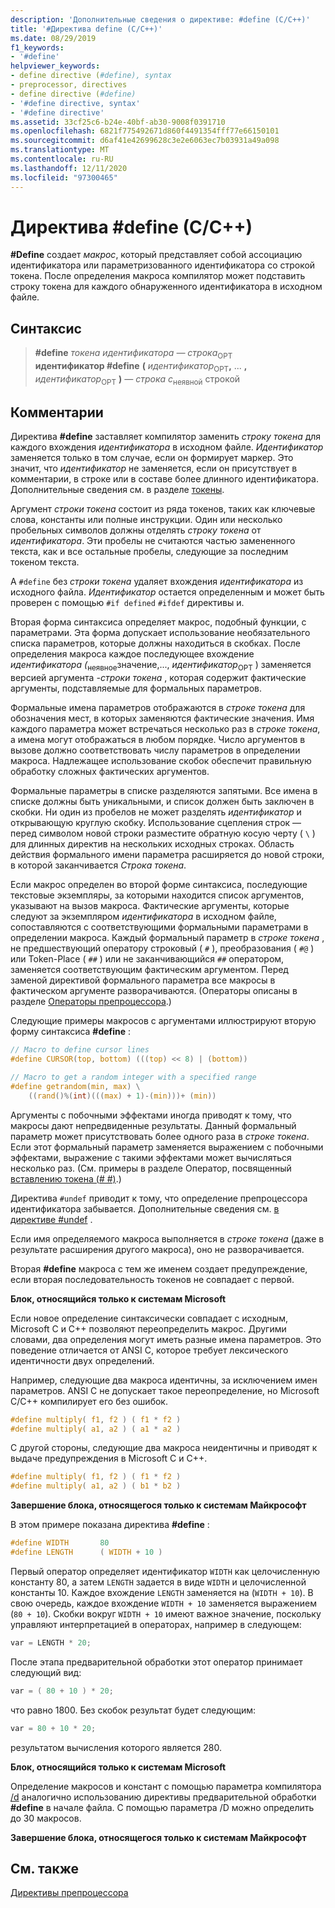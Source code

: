 ```yaml
---
description: 'Дополнительные сведения о директиве: #define (C/C++)'
title: '#Директива define (C/C++)'
ms.date: 08/29/2019
f1_keywords:
- '#define'
helpviewer_keywords:
- define directive (#define), syntax
- preprocessor, directives
- define directive (#define)
- '#define directive, syntax'
- '#define directive'
ms.assetid: 33cf25c6-b24e-40bf-ab30-9008f0391710
ms.openlocfilehash: 6821f775492671d860f4491354fff77e66150101
ms.sourcegitcommit: d6af41e42699628c3e2e6063ec7b03931a49a098
ms.translationtype: MT
ms.contentlocale: ru-RU
ms.lasthandoff: 12/11/2020
ms.locfileid: "97300465"
---
```

# <a name="define-directive-cc"></a>Директива #define (C/C++)

**#Define** создает *макрос*, который представляет собой ассоциацию идентификатора или параметризованного идентификатора со строкой токена. После определения макроса компилятор может подставить строку токена для каждого обнаруженного идентификатора в исходном файле.

## <a name="syntax"></a>Синтаксис

> **#define**  *токена идентификатора — строка*<sub>OPT</sub>\
> **идентификатор #define**  **(** *идентификатор*<sub>OPT</sub>**,** ... **,** *идентификатор*<sub>OPT</sub> **)** *— строка с*<sub>неявной</sub> строкой

## <a name="remarks"></a>Комментарии

Директива **#define** заставляет компилятор заменить *строку токена* для каждого вхождения *идентификатора* в исходном файле. *Идентификатор* заменяется только в том случае, если он формирует маркер. Это значит, что *идентификатор* не заменяется, если он присутствует в комментарии, в строке или в составе более длинного идентификатора. Дополнительные сведения см. в разделе [токены](../cpp/character-sets.md).

Аргумент *строки токена* состоит из ряда токенов, таких как ключевые слова, константы или полные инструкции. Один или несколько пробельных символов должны отделять *строку токена* от *идентификатора*. Эти пробелы не считаются частью замененного текста, как и все остальные пробелы, следующие за последним токеном текста.

A `#define` без *строки токена* удаляет вхождения *идентификатора* из исходного файла. *Идентификатор* остается определенным и может быть проверен с помощью `#if defined` `#ifdef` директивы и.

Вторая форма синтаксиса определяет макрос, подобный функции, с параметрами. Эта форма допускает использование необязательного списка параметров, которые должны находиться в скобках. После определения макроса каждое последующее вхождение *идентификатора* *(*<sub>неявное</sub>значение,..., *идентификатор*<sub>OPT</sub> ) заменяется версией аргумента *-строки токена* , которая содержит фактические аргументы, подставляемые для формальных параметров.

Формальные имена параметров отображаются в *строке токена* для обозначения мест, в которых заменяются фактические значения. Имя каждого параметра может встречаться несколько раз в *строке токена*, а имена могут отображаться в любом порядке. Число аргументов в вызове должно соответствовать числу параметров в определении макроса. Надлежащее использование скобок обеспечит правильную обработку сложных фактических аргументов.

Формальные параметры в списке разделяются запятыми. Все имена в списке должны быть уникальными, и список должен быть заключен в скобки. Ни один из пробелов не может разделять *идентификатор* и открывающую круглую скобку. Использование сцепления строк — перед символом новой строки разместите обратную косую черту ( `\` ) для длинных директив на нескольких исходных строках. Область действия формального имени параметра расширяется до новой строки, в которой заканчивается *Строка токена*.

Если макрос определен во второй форме синтаксиса, последующие текстовые экземпляры, за которыми находится список аргументов, указывают на вызов макроса. Фактические аргументы, которые следуют за экземпляром *идентификатора* в исходном файле, сопоставляются с соответствующими формальными параметрами в определении макроса. Каждый формальный параметр в *строке токена* , не предшествующий оператору строковый ( `#` ), преобразования ( `#@` ) или Token-Place ( `##` ) или не заканчивающийся `##` оператором, заменяется соответствующим фактическим аргументом. Перед заменой директивой формального параметра все макросы в фактическом аргументе разворачиваются. (Операторы описаны в разделе [Операторы препроцессора](../preprocessor/preprocessor-operators.md).)

Следующие примеры макросов с аргументами иллюстрируют вторую форму синтаксиса **#define** :

```C
// Macro to define cursor lines
#define CURSOR(top, bottom) (((top) << 8) | (bottom))

// Macro to get a random integer with a specified range
#define getrandom(min, max) \
    ((rand()%(int)(((max) + 1)-(min)))+ (min))
```

Аргументы с побочными эффектами иногда приводят к тому, что макросы дают непредвиденные результаты. Данный формальный параметр может присутствовать более одного раза в *строке токена*. Если этот формальный параметр заменяется выражением с побочными эффектами, выражение с такими эффектами может вычисляться несколько раз. (См. примеры в разделе Оператор, посвященный [вставлению токена (# #)](../preprocessor/token-pasting-operator-hash-hash.md).)

Директива `#undef` приводит к тому, что определение препроцессора идентификатора забывается. Дополнительные сведения см. [в директиве #undef](../preprocessor/hash-undef-directive-c-cpp.md) .

Если имя определяемого макроса выполняется в *строке токена* (даже в результате расширения другого макроса), оно не разворачивается.

Вторая **#define** макроса с тем же именем создает предупреждение, если вторая последовательность токенов не совпадает с первой.

**Блок, относящийся только к системам Microsoft**

Если новое определение синтаксически совпадает с исходным, Microsoft C и C++ позволяют переопределить макрос. Другими словами, два определения могут иметь разные имена параметров. Это поведение отличается от ANSI C, которое требует лексического идентичности двух определений.

Например, следующие два макроса идентичны, за исключением имен параметров. ANSI C не допускает такое переопределение, но Microsoft C/C++ компилирует его без ошибок.

```C
#define multiply( f1, f2 ) ( f1 * f2 )
#define multiply( a1, a2 ) ( a1 * a2 )
```

С другой стороны, следующие два макроса неидентичны и приводят к выдаче предупреждения в Microsoft C и C++.

```C
#define multiply( f1, f2 ) ( f1 * f2 )
#define multiply( a1, a2 ) ( b1 * b2 )
```

**Завершение блока, относящегося только к системам Майкрософт**

В этом примере показана директива **#define** :

```C
#define WIDTH       80
#define LENGTH      ( WIDTH + 10 )
```

Первый оператор определяет идентификатор `WIDTH` как целочисленную константу 80, а затем `LENGTH` задается в виде `WIDTH` и целочисленной константы 10. Каждое вхождение `LENGTH` заменяется на (`WIDTH + 10`). В свою очередь, каждое вхождение `WIDTH + 10` заменяется выражением (`80 + 10`). Скобки вокруг `WIDTH + 10` имеют важное значение, поскольку управляют интерпретацией в операторах, например в следующем:

```C
var = LENGTH * 20;
```

После этапа предварительной обработки этот оператор принимает следующий вид:

```C
var = ( 80 + 10 ) * 20;
```

что равно 1800. Без скобок результат будет следующим:

```C
var = 80 + 10 * 20;
```

результатом вычисления которого является 280.

**Блок, относящийся только к системам Microsoft**

Определение макросов и констант с помощью параметра компилятора [/d](../build/reference/d-preprocessor-definitions.md) аналогично использованию директивы предварительной обработки **#define** в начале файла. С помощью параметра /D можно определить до 30 макросов.

**Завершение блока, относящегося только к системам Майкрософт**

## <a name="see-also"></a>См. также

[Директивы препроцессора](../preprocessor/preprocessor-directives.md)
